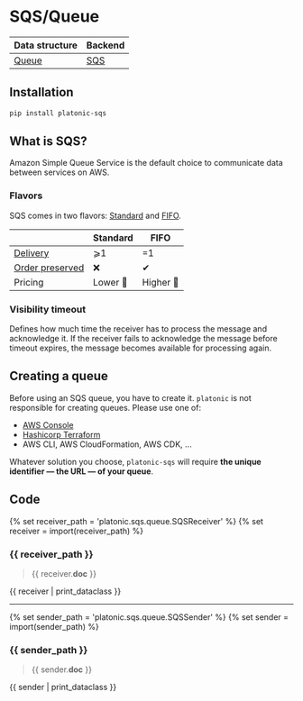 # SQS/Queue

| Data structure              | Backend                            |
| ---                         | ---                                |
| [Queue](/structures/queue/) | [SQS](https://aws.amazon.com/sqs/) |

## Installation

```bash
pip install platonic-sqs
```

## What is SQS?

Amazon Simple Queue Service is the default choice to communicate data between services on AWS.

### Flavors

SQS comes in two flavors: [Standard](https://docs.aws.amazon.com/AWSSimpleQueueService/latest/SQSDeveloperGuide/standard-queues.html) and [FIFO](https://docs.aws.amazon.com/AWSSimpleQueueService/latest/SQSDeveloperGuide/FIFO-queues.html).

|          | Standard       | FIFO         |
| ---      | ---            | ---          |
| [Delivery](/structures/queue/#delivery-guarantees) | ⩾1             | =1 |
| [Order preserved](/structures/queue/#order-preservation) | ❌ | ✔ |
| Pricing    | Lower 🙂   | Higher 🙁 |


### Visibility timeout

Defines how much time the receiver has to process the message and acknowledge it. If the receiver fails to acknowledge the message before timeout expires, the message becomes available for processing again.

## Creating a queue

Before using an SQS queue, you have to create it. `platonic` is not responsible for creating queues. Please use one of:

- [AWS Console](https://docs.aws.amazon.com/AWSSimpleQueueService/latest/SQSDeveloperGuide/sqs-configure-create-queue.html)
- [Hashicorp Terraform](https://registry.terraform.io/providers/hashicorp/aws/latest/docs/resources/sqs_queue)
- AWS CLI, AWS CloudFormation, AWS CDK, ...

Whatever solution you choose, `platonic-sqs` will require **the unique identifier — the URL — of your queue**.

## Code

{% set receiver_path = 'platonic.sqs.queue.SQSReceiver' %}
{% set receiver = import(receiver_path) %}

### {{ receiver_path }}

> {{ receiver.__doc__ }}

{{ receiver | print_dataclass }}

---

{% set sender_path = 'platonic.sqs.queue.SQSSender' %}
{% set sender = import(sender_path) %}

### {{ sender_path }}

> {{ sender.__doc__ }}

{{ sender | print_dataclass }}
